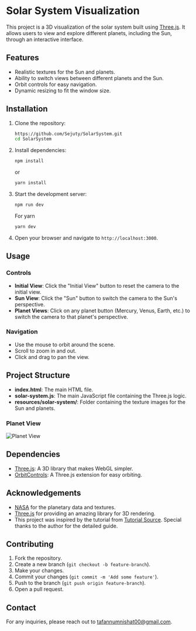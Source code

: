 # Solar System Visualization

This project is a 3D visualization of the solar system built using [Three.js](https://threejs.org/). It allows users to view and explore different planets, including the Sun, through an interactive interface.

## Features

- Realistic textures for the Sun and planets.
- Ability to switch views between different planets and the Sun.
- Orbit controls for easy navigation.
- Dynamic resizing to fit the window size.

## Installation

1. Clone the repository:

    ```bash
    https://github.com/Sejuty/SolarSystem.git
    cd SolarSystem
    ```

2. Install dependencies:

    ```bash
    npm install
    ```
    or
    ```bash
    yarn install
    ```

4. Start the development server:

    ```bash
    npm run dev 
    ```
    For yarn
   ```bash
   yarn dev
   ```
6. Open your browser and navigate to `http://localhost:3000`.

## Usage

### Controls

- **Initial View**: Click the "Initial View" button to reset the camera to the initial view.
- **Sun View**: Click the "Sun" button to switch the camera to the Sun's perspective.
- **Planet Views**: Click on any planet button (Mercury, Venus, Earth, etc.) to switch the camera to that planet's perspective.

### Navigation

- Use the mouse to orbit around the scene.
- Scroll to zoom in and out.
- Click and drag to pan the view.

## Project Structure

- **index.html**: The main HTML file.
- **solar-system.js**: The main JavaScript file containing the Three.js logic.
- **resources/solar-system/**: Folder containing the texture images for the Sun and planets.

### Planet View
![Planet View]()

## Dependencies

- [Three.js](https://threejs.org/): A 3D library that makes WebGL simpler.
- [OrbitControls](https://threejs.org/docs/#examples/en/controls/OrbitControls): A Three.js extension for easy orbiting.


## Acknowledgements

- [NASA](https://nasa.gov/) for the planetary data and textures.
- [Three.js](https://threejs.org/) for providing an amazing library for 3D rendering.
- This project was inspired by the tutorial from [Tutorial Source](https://youtu.be/XXzqSAt3UIw?si=QFHdx2dm7XNXyOna). Special thanks to the author for the detailed guide.

## Contributing

1. Fork the repository.
2. Create a new branch (`git checkout -b feature-branch`).
3. Make your changes.
4. Commit your changes (`git commit -m 'Add some feature'`).
5. Push to the branch (`git push origin feature-branch`).
6. Open a pull request.

## Contact

For any inquiries, please reach out to [tafannumnishat00@gmail.com](mailto:tafannumnishat00@gmail.com).
